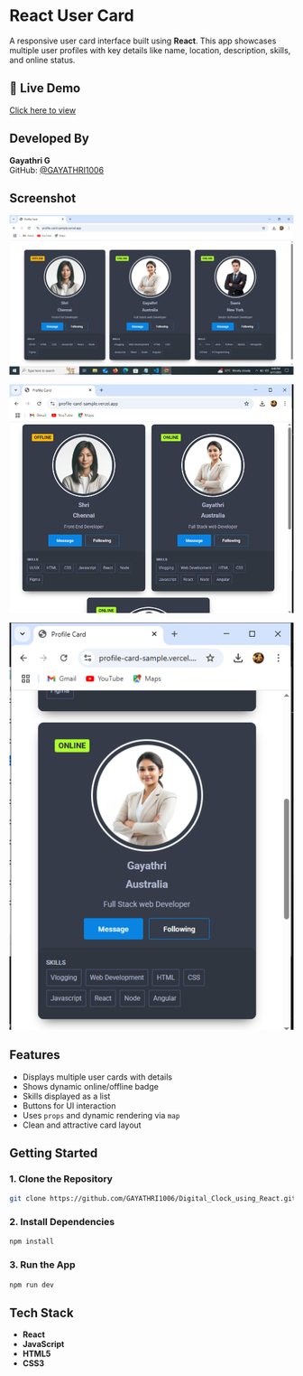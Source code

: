 # React User Card 

A responsive user card interface built using **React**. This app showcases multiple user profiles with key details like name, location, description, skills, and online status.

## 🔗 Live Demo

[Click here to view](https://profile-card-sample.vercel.app/)  


## Developed By  
**Gayathri G**  
GitHub: [@GAYATHRI1006](https://github.com/GAYATHRI1006)

## Screenshot

![User Card App Screenshot](profile1.png)

![User Card App Screenshot](profile2.png)

![User Card App Screenshot](profile3.png)



## Features

- Displays multiple user cards with details  
- Shows dynamic online/offline badge  
- Skills displayed as a list  
- Buttons for UI interaction  
- Uses `props` and dynamic rendering via `map`  
- Clean and attractive card layout

## Getting Started

### 1. Clone the Repository

```bash
git clone https://github.com/GAYATHRI1006/Digital_Clock_using_React.git
```

### 2. Install Dependencies

```bash
npm install
```

### 3. Run the App

```bash
npm run dev
```

## Tech Stack

- **React**
- **JavaScript**
- **HTML5**
- **CSS3**          

